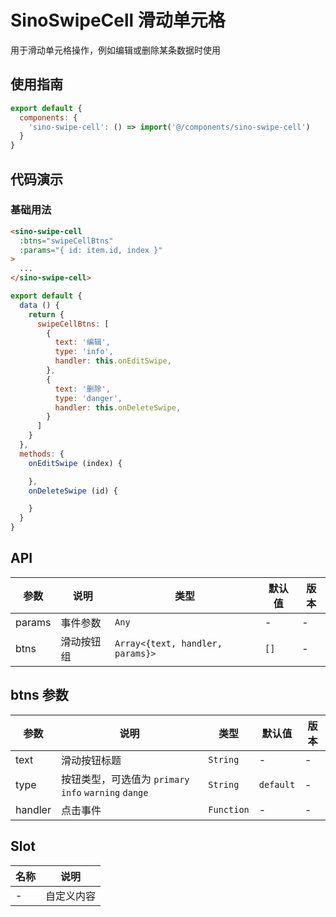 # SinoSwipeCell 滑动单元格

用于滑动单元格操作，例如编辑或删除某条数据时使用

## 使用指南

```js
export default {
  components: {
    'sino-swipe-cell': () => import('@/components/sino-swipe-cell')
  }
}
```

## 代码演示

### 基础用法

```html
<sino-swipe-cell
  :btns="swipeCellBtns"
  :params="{ id: item.id, index }"
>
  ...
</sino-swipe-cell>
```

```js
export default {
  data () {
    return {
      swipeCellBtns: [
        {
          text: '编辑',
          type: 'info',
          handler: this.onEditSwipe,
        },
        {
          text: '删除',
          type: 'danger',
          handler: this.onDeleteSwipe,
        }
      ]
    }
  },
  methods: {
    onEditSwipe (index) {

    },
    onDeleteSwipe (id) {

    }
  }
}
```

## API

| 参数 | 说明 | 类型 | 默认值 | 版本 |
|------|------|------|------|------|
| params | 事件参数 | `Any` | - | - |
| btns | 滑动按钮组 | `Array<{text, handler, params}>` | `[]` | - |

## btns 参数

| 参数 | 说明 | 类型 | 默认值 | 版本 |
|------|------|------|------|------|
| text | 滑动按钮标题 | `String` | - | - |
| type | 按钮类型，可选值为 `primary` `info` `warning` `dange` | `String` | `default` | - |
| handler | 点击事件 | `Function` | - | - |

## Slot

| 名称 | 说明 |
|------|------|
| - | 自定义内容 |